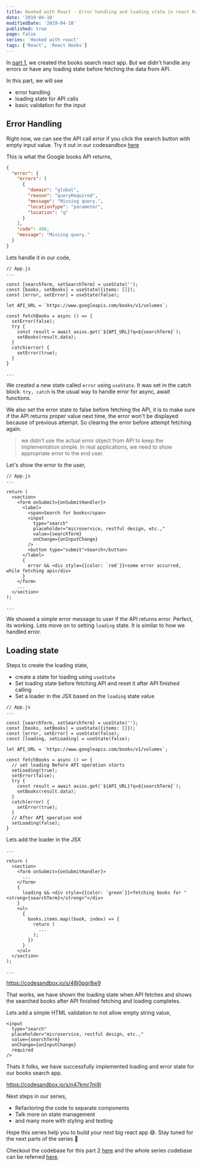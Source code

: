 ```yaml
---
title: Hooked with React - Error handling and loading state in react hooks, Part 2
date: '2019-04-18'
modifiedDate: '2019-04-18'
published: true
page: false
series: 'Hooked with react'
tags: ['React', 'React Hooks']
---
```


In [part 1](/blog/learn-react-hooks-by-building-books-search/), we created the books search react app. But we didn't handle any errors or have any loading state before fetching the data from API.

In this part, we will see

- error handling
- loading state for API calls
- basic validation for the input

## Error Handling

Right now, we can see the API call error if you click the search button with empty input value. Try it out in our codesandbox [here](https://codesandbox.io/s/1qm1m9zpnl)

This is what the Google books API returns,

```json
{
  "error": {
    "errors": [
      {
        "domain": "global",
        "reason": "queryRequired",
        "message": "Missing query.",
        "locationType": "parameter",
        "location": "q"
      }
    ],
    "code": 400,
    "message": "Missing query."
  }
}
```

Lets handle it in our code,

```jsx{6,11-18}
// App.js
...

const [searchTerm, setSearchTerm] = useState('');
const [books, setBooks] = useState({items: []});
const [error, setError] = useState(false);

let API_URL = `https://www.googleapis.com/books/v1/volumes`;

const fetchBooks = async () => {
  setError(false);
  try {
    const result = await axios.get(`${API_URL}?q=${searchTerm}`);
    setBooks(result.data);
  }
  catch(error) {
    setError(true);
  }
}

...
```

We created a new state called `error` using `useState`. It was set in the catch block.
`try, catch` is the usual way to handle error for async, await functions.

We also set the error state to false before fetching the API, it is to make sure if the API returns proper value next time, the error won't be displayed because of previous attempt. So clearing the error before attempt fetching again.

> we didn't use the actual error object from API to keep the implementation simple. In real applications, we need to show appropriate error to the end user.

Let's show the error to the user,

```jsx{17-19}
// App.js
...

return (
  <section>
    <form onSubmit={onSubmitHandler}>
      <label>
        <span>Search for books</span>
        <input
          type="search"
          placeholder="microservice, restful design, etc.,"
          value={searchTerm}
          onChange={onInputChange}
        />
        <button type="submit">Search</button>
      </label>
      {
        error && <div style={{color: `red`}}>some error occurred, while fetching api</div>
      }
    </form>
    ...
  </section>
);

...
```

We showed a simple error message to user if the API returns error. Perfect, its working. Lets move on to setting `loading` state. It is similar to how we handled error.

## Loading state

Steps to create the loading state,

- create a state for loading using `useState`
- Set loading state before fetching API and reset it after API finished calling
- Set a loader in the JSX based on the `loading` state value

```jsx{7,12,13,22,23}
// App.js
...

const [searchTerm, setSearchTerm] = useState('');
const [books, setBooks] = useState({items: []});
const [error, setError] = useState(false);
const [loading, setLoading] = useState(false);

let API_URL = `https://www.googleapis.com/books/v1/volumes`;

const fetchBooks = async () => {
  // set loading Before API operation starts
  setLoading(true);
  setError(false);
  try {
    const result = await axios.get(`${API_URL}?q=${searchTerm}`);
    setBooks(result.data);
  }
  catch(error) {
    setError(true);
  }
  // After API operation end
  setLoading(false);
}
```

Lets add the loader in the JSX

```jsx{8-10}
...

return (
  <section>
    <form onSubmit={onSubmitHandler}>
      ...
    </form>
    {
      loading && <div style={{color: `green`}}>fetching books for "<strong>{searchTerm}</strong>"</div>
    }
    <ul>
      {
        books.items.map((book, index) => {
          return (
            ...
          );
        })
      }
    </ul>
  </section>
);

...
```

https://codesandbox.io/s/48j0pqr8w9

That works, we have shown the loading state when API fetches and shows the searched books after API finished fetching and loading completes.

Lets add a simple HTML validation to not allow empty string value,

```jsx{6}
<input
  type="search"
  placeholder="microservice, restful design, etc.,"
  value={searchTerm}
  onChange={onInputChange}
  required
/>
```

Thats it folks, we have successfully implemented loading and error state for our books search app.

https://codesandbox.io/s/n47kmr7m9j

Next steps in our series,

- Refactoring the code to separate components
- Talk more on state management
- and many more with styling and testing

Hope this series help you to build your next big react app 😅. Stay tuned for the next parts of the series 🤗

Checkout the codebase for this part 2 [here](https://github.com/learnwithparam/books-series-react-hooks/commit/e4defbf9d8073be796c680c7445278bbc538d5bd) and the whole series codebase can be referred [here](https://github.com/learnwithparam/books-series-react-hooks).
